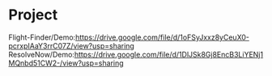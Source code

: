 # Project
Flight-Finder/Demo:https://drive.google.com/file/d/1oFSyJxxz8yCeuX0-pcrxpIAaY3rrC07Z/view?usp=sharing
ResolveNow/Demo:https://drive.google.com/file/d/1DlJSk8Gj8EncB3LiYENj1MQnbd51CW2-/view?usp=sharing
